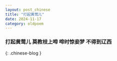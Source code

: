 ```yaml
---
layout: post_chinese
title: "打起黄莺儿"
date: 2024-11-17
category: oldpoem
---
```


### 打起黄莺儿 莫教枝上啼 啼时惊妾梦 不得到辽西
{: .chinese-blog }
